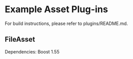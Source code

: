 # Example Asset Plug-ins

For build instructions, please refer to plugins/README.md.

## FileAsset

Dependencies: Boost 1.55
